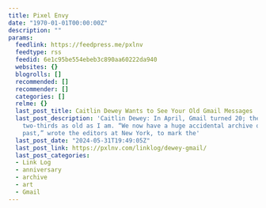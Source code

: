 ```yaml
---
title: Pixel Envy
date: "1970-01-01T00:00:00Z"
description: ""
params:
  feedlink: https://feedpress.me/pxlnv
  feedtype: rss
  feedid: 6e1c95be554ebeb3c890aa60222da940
  websites: {}
  blogrolls: []
  recommended: []
  recommender: []
  categories: []
  relme: {}
  last_post_title: Caitlin Dewey Wants to See Your Old Gmail Messages
  last_post_description: 'Caitlin Dewey: In April, Gmail turned 20; the service is
    two-thirds as old as I am. “We now have a huge accidental archive of our collective
    past,” wrote the editors at New York, to mark the'
  last_post_date: "2024-05-31T19:49:05Z"
  last_post_link: https://pxlnv.com/linklog/dewey-gmail/
  last_post_categories:
  - Link Log
  - anniversary
  - archive
  - art
  - Gmail
---
```

